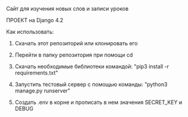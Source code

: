 Сайт для изучения новых слов и записи уроков

ПРОЕКТ на Django 4.2

Как использовать:

1) Скачать этот репозиторий или клонировать его

2) Перейти в папку репозитория при помощи cd

3) Скачать необходимые библиотеки командой: "pip3 install -r requirements.txt"

4) Запустить тестовый сервер с помощью команды: "python3 manage.py runserver"

5) Создать .env в корне и прописать в нем значения SECRET_KEY и DEBUG
